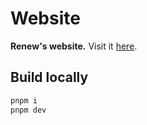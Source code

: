 # Website

**Renew's website.** Visit it [here](https://renewhq.studio).

## Build locally

```bash
pnpm i
pnpm dev
```

